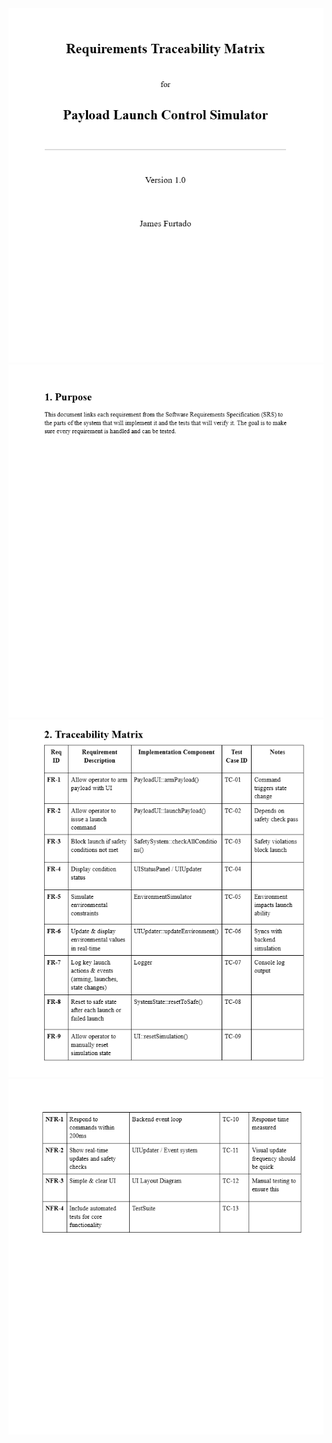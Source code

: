 <img src="docs/pics/RTM_1.PNG" width="800"/>
<img src="docs/pics/RTM_2.PNG" width="800"/>
<img src="docs/pics/RTM_3.PNG" width="800"/>
<img src="docs/pics/RTM_4.PNG" width="800"/>
